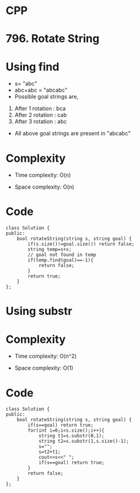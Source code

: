# CPP
<!-- Describe your first thoughts on how to solve this problem. -->
# 796. Rotate String
# Using find

- s= "abc"
- abc+abc = "abcabc"
- Possible goal strings are,
1. After 1 rotation : bca 
2. After 2 rotation : cab
3. After 3 rotation : abc
- All above goal strings are present in "abcabc"
<!-- Describe your approach to solving the problem. -->

# Complexity
- Time complexity: O(n)
<!-- Add your time complexity here, e.g. $$O(n)$$ -->

- Space complexity: O(n)
<!-- Add your space complexity here, e.g. $$O(n)$$ -->

# Code
```
class Solution {
public:
    bool rotateString(string s, string goal) {
        if(s.size()!=goal.size()) return false;
        string temp=s+s;
        // goal not found in temp
        if(temp.find(goal)==-1){
            return false;
        }
        return true;
    }
};

```
# Using substr
<!-- Describe your approach to solving the problem. -->

# Complexity
- Time complexity: O(n^2)
<!-- Add your time complexity here, e.g. $$O(n)$$ -->

- Space complexity: O(1)
<!-- Add your space complexity here, e.g. $$O(n)$$ -->

# Code
```
class Solution {
public:
    bool rotateString(string s, string goal) {
        if(s==goal) return true;
        for(int i=0;i<s.size();i++){
            string t1=s.substr(0,1);
            string t2=s.substr(1,s.size()-1);
            s="";
            s=t2+t1;
            cout<<s<<" ";
            if(s==goal) return true;
        }
        return false;
    }
};
```
